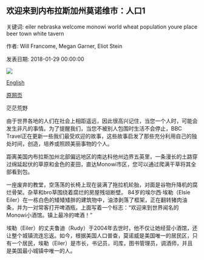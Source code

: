 ## 欢迎来到内布拉斯加州莫诺维市：人口1

关键词: eiler nebraska welcome monowi world wheat population youre place beer town white tavern

作者: Will Francome, Megan Garner, Eliot Stein

发表日期: 2018-01-29 00:00:00

![](https://ichef.bbci.co.uk/wwfeatures/live/624_351/images/live/p0/5w/gx/p05wgx63.jpg)

[English](Welcome%20to%20Monowi%2C%20Nebraska%3A%20population%201.md)

[原网页](http://www.bbc.com/travel/gallery/20180129-welcome-to-monowi-nebraska-population-1)

茫茫荒野

由于世界各地的人们在社会上相距遥远，因此很高兴记住，当您一个人时，可能会发生非凡的事情。为了提醒我们，当您不被别人包围时生活不会停止，BBC Travel正在更新一些我们最受欢迎的故事，这些故事启发了那些充分利用自己的独处时间，创造，培养或照顾美丽事物的个人。

距离美国内布拉斯加州北部偏远地区的南达科他州边界五英里，一条漫长的土路穿过绵延起伏的草原和金色的麦田，直达Monowi市区，您可以通过爬满干草将其全部看到包。

一座废弃的教堂，空荡荡的长椅上现在装满了拖拉机轮胎，对面是谷物升降机的腐烂骨架。杂草和bro草围绕着腐烂的房屋残垣断壁。 84岁的埃尔西·埃勒（Elsie Eiler）在一栋白色的矮矮矮胖的建筑物中，油漆剥落了框架，正在翻转猪肉油条，并为一对常客打开啤酒瓶，上面写着一个标志：“欢迎来到世界闻名的Monowi小酒馆。镇上最冷的啤酒！”

埃勒（Eiler）的丈夫鲁迪（Rudy）于2004年去世时，他不仅让她经营小酒馆，还让整个城镇流连忘返。如今，根据美国人口普查，莫诺威是美国唯一的居民区，只有一个居民，埃勒（Eiler）是市长，书记员，司库，图书管理员，调酒师，并且是美国最小城镇中唯一的人。
